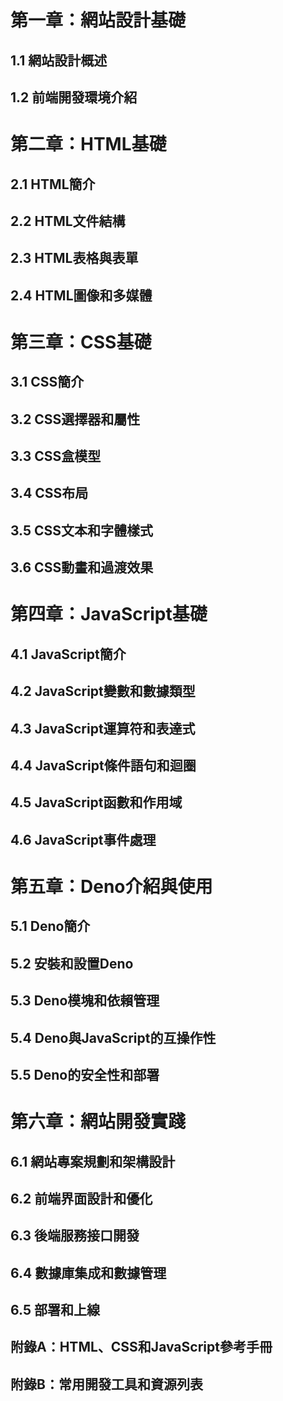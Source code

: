 
# 第一章：網站設計基礎

## 1.1 網站設計概述
## 1.2 前端開發環境介紹


# 第二章：HTML基礎

## 2.1 HTML簡介
## 2.2 HTML文件結構
## 2.3 HTML表格與表單
## 2.4 HTML圖像和多媒體

# 第三章：CSS基礎

## 3.1 CSS簡介
## 3.2 CSS選擇器和屬性
## 3.3 CSS盒模型
## 3.4 CSS布局
## 3.5 CSS文本和字體樣式
## 3.6 CSS動畫和過渡效果

# 第四章：JavaScript基礎

## 4.1 JavaScript簡介
## 4.2 JavaScript變數和數據類型
## 4.3 JavaScript運算符和表達式
## 4.4 JavaScript條件語句和迴圈
## 4.5 JavaScript函數和作用域
## 4.6 JavaScript事件處理

# 第五章：Deno介紹與使用

## 5.1 Deno簡介
## 5.2 安裝和設置Deno
## 5.3 Deno模塊和依賴管理
## 5.4 Deno與JavaScript的互操作性
## 5.5 Deno的安全性和部署

# 第六章：網站開發實踐

## 6.1 網站專案規劃和架構設計
## 6.2 前端界面設計和優化
## 6.3 後端服務接口開發
## 6.4 數據庫集成和數據管理
## 6.5 部署和上線

## 附錄A：HTML、CSS和JavaScript參考手冊
## 附錄B：常用開發工具和資源列表